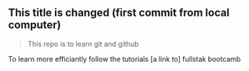 ## This title is changed (first commit from local computer)

> This repo is to learn git and github

To learn more efficiantly follow the tutorials [a link to] fullstak bootcamb
